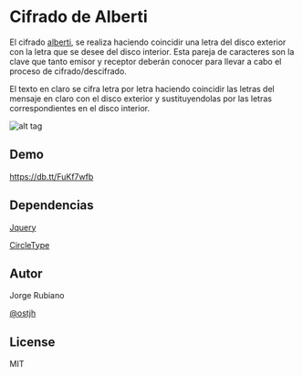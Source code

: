 Cifrado de Alberti
=========

El cifrado [alberti], se realiza haciendo coincidir una letra del disco exterior con la letra que se desee del disco interior. Esta pareja de caracteres son la clave que tanto emisor y receptor deberán conocer para llevar a cabo el proceso de cifrado/descifrado.

El texto en claro se cifra letra por letra haciendo coincidir las letras del mensaje en claro con el disco exterior y sustituyendolas por las letras correspondientes en el disco interior.


![alt tag](https://db.tt/W8flw0Ot)


Demo
-----------

https://db.tt/FuKf7wfb

Dependencias
-----------

[Jquery]

[CircleType]


Autor
-----------
Jorge Rubiano

[@ostjh]


License
----

MIT

[@ostjh]:https://twitter.com/ostjh
[alberti]:http://es.wikipedia.org/wiki/Cifrado_de_Alberti
[Jquery]:http://jquery.com/
[CircleType]:http://circletype.labwire.ca/